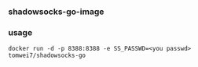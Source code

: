 ### shadowsocks-go-image

### usage

```
docker run -d -p 8388:8388 -e SS_PASSWD=<you passwd> tomwei7/shadowsocks-go
```
